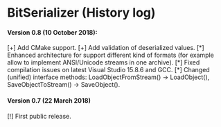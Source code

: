 # BitSerializer (History log)

#### Version 0.8 (10 October 2018):

[+] Add CMake support.
[+] Add validation of deserialized values.
[\*] Enhanced architecture for support different kind of formats (for example allow to implement ANSI/Unicode streams in one archive).
[\*] Fixed compilation issues on latest Visual Studio 15.8.6 and GCC.
[\*] Changed (unified) interface methods: LoadObjectFromStream() -> LoadObject(), SaveObjectToStream() -> SaveObject().

#### Version 0.7 (22 March 2018)
[!] First public release.
